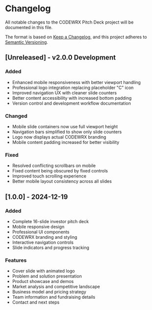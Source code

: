# Changelog

All notable changes to the CODEWRX Pitch Deck project will be documented in this file.

The format is based on [Keep a Changelog](https://keepachangelog.com/en/1.0.0/),
and this project adheres to [Semantic Versioning](https://semver.org/spec/v2.0.0.html).

## [Unreleased] - v2.0.0 Development

### Added
- Enhanced mobile responsiveness with better viewport handling
- Professional logo integration replacing placeholder "C" icon
- Improved navigation UX with cleaner slide counters
- Better content accessibility with increased bottom padding
- Version control and development workflow documentation

### Changed
- Mobile slide containers now use full viewport height
- Navigation bars simplified to show only slide counters
- Logo now displays actual CODEWRX branding
- Mobile content padding increased for better visibility

### Fixed
- Resolved conflicting scrollbars on mobile
- Fixed content being obscured by fixed controls
- Improved touch scrolling experience
- Better mobile layout consistency across all slides

## [1.0.0] - 2024-12-19

### Added
- Complete 16-slide investor pitch deck
- Mobile responsive design
- Professional UI components
- CODEWRX branding and styling
- Interactive navigation controls
- Slide indicators and progress tracking

### Features
- Cover slide with animated logo
- Problem and solution presentation
- Product showcase and demos
- Market analysis and competitive landscape
- Business model and pricing strategy
- Team information and fundraising details
- Contact and next steps
